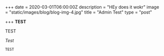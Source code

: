+++
date = 2020-03-01T06:00:00Z
description = "HEy does it wokr"
image = "static/images/blog/blog-img-4.jpg"
title = "Admin Test"
type = "post"

+++
**TEST**

TEST

_Test_

    TEST